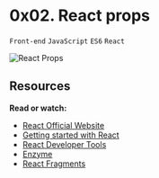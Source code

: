 # 0x02. React props
`Front-end` `JavaScript` `ES6` `React`

![React Props](https://pbs.twimg.com/media/Eki0JCKW0AU7mqG.jpg)

## Resources
**Read or watch:**
* [React Official Website](https://intranet.alxswe.com/rltoken/XY-3QaRU8GcLgridCcoi3w)
* [Getting started with React](https://intranet.alxswe.com/rltoken/ASa6F8XX2jbBmfw0Ka4DtQ)
* [React Developer Tools](https://intranet.alxswe.com/rltoken/2vQpS-pQNQ474_yClKpi2w)
* [Enzyme](https://intranet.alxswe.com/rltoken/qsgGsN2WTikhObfGDALAeA)
* [React Fragments](https://intranet.alxswe.com/rltoken/AnYmWGZ8hVMZ0sE8pjQoEg)
